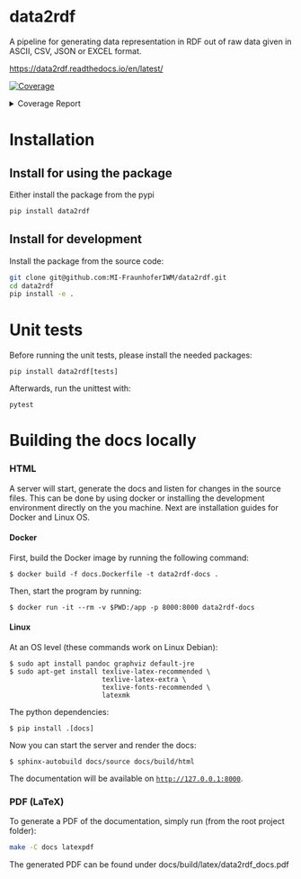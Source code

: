 # data2rdf

A pipeline for generating data representation in RDF out of raw data given in ASCII, CSV, JSON or EXCEL format.

https://data2rdf.readthedocs.io/en/latest/

<!-- Pytest Coverage Comment:Begin -->
<a href="https://github.com/MI-FraunhoferIWM/data2rdf/blob/main/README.md"><img alt="Coverage" src="https://img.shields.io/badge/Coverage-88%25-green.svg" /></a><details><summary>Coverage Report </summary><table><tr><th>File</th><th>Stmts</th><th>Miss</th><th>Cover</th><th>Missing</th></tr><tbody><tr><td colspan="5"><b>data2rdf</b></td></tr><tr><td>&nbsp; &nbsp;<a href="https://github.com/MI-FraunhoferIWM/data2rdf/blob/main/data2rdf/__init__.py">__init__.py</a></td><td>5</td><td>0</td><td>100%</td><td>&nbsp;</td></tr><tr><td>&nbsp; &nbsp;<a href="https://github.com/MI-FraunhoferIWM/data2rdf/blob/main/data2rdf/config.py">config.py</a></td><td>26</td><td>1</td><td>1</td><td><a href="https://github.com/MI-FraunhoferIWM/data2rdf/blob/main/data2rdf/config.py#L 96%"> 96%</a></td></tr><tr><td>&nbsp; &nbsp;<a href="https://github.com/MI-FraunhoferIWM/data2rdf/blob/main/data2rdf/utils.py">utils.py</a></td><td>8</td><td>1</td><td>1</td><td><a href="https://github.com/MI-FraunhoferIWM/data2rdf/blob/main/data2rdf/utils.py#L 88%"> 88%</a></td></tr><tr><td>&nbsp; &nbsp;<a href="https://github.com/MI-FraunhoferIWM/data2rdf/blob/main/data2rdf/warnings.py">warnings.py</a></td><td>2</td><td>0</td><td>100%</td><td>&nbsp;</td></tr><tr><td colspan="5"><b>data2rdf/models</b></td></tr><tr><td>&nbsp; &nbsp;<a href="https://github.com/MI-FraunhoferIWM/data2rdf/blob/main/data2rdf/models/__init__.py">__init__.py</a></td><td>3</td><td>0</td><td>100%</td><td>&nbsp;</td></tr><tr><td>&nbsp; &nbsp;<a href="https://github.com/MI-FraunhoferIWM/data2rdf/blob/main/data2rdf/models/base.py">base.py</a></td><td>54</td><td>5</td><td>5</td><td><a href="https://github.com/MI-FraunhoferIWM/data2rdf/blob/main/data2rdf/models/base.py#L 91%"> 91%</a></td></tr><tr><td>&nbsp; &nbsp;<a href="https://github.com/MI-FraunhoferIWM/data2rdf/blob/main/data2rdf/models/graph.py">graph.py</a></td><td>100</td><td>7</td><td>7</td><td><a href="https://github.com/MI-FraunhoferIWM/data2rdf/blob/main/data2rdf/models/graph.py#L 93%"> 93%</a></td></tr><tr><td>&nbsp; &nbsp;<a href="https://github.com/MI-FraunhoferIWM/data2rdf/blob/main/data2rdf/models/mapping.py">mapping.py</a></td><td>39</td><td>1</td><td>1</td><td><a href="https://github.com/MI-FraunhoferIWM/data2rdf/blob/main/data2rdf/models/mapping.py#L 97%"> 97%</a></td></tr><tr><td>&nbsp; &nbsp;<a href="https://github.com/MI-FraunhoferIWM/data2rdf/blob/main/data2rdf/models/utils.py">utils.py</a></td><td>58</td><td>14</td><td>14</td><td><a href="https://github.com/MI-FraunhoferIWM/data2rdf/blob/main/data2rdf/models/utils.py#L 76%"> 76%</a></td></tr><tr><td colspan="5"><b>data2rdf/modes</b></td></tr><tr><td>&nbsp; &nbsp;<a href="https://github.com/MI-FraunhoferIWM/data2rdf/blob/main/data2rdf/modes/__init__.py">__init__.py</a></td><td>4</td><td>0</td><td>100%</td><td>&nbsp;</td></tr><tr><td colspan="5"><b>data2rdf/parsers</b></td></tr><tr><td>&nbsp; &nbsp;<a href="https://github.com/MI-FraunhoferIWM/data2rdf/blob/main/data2rdf/parsers/__init__.py">__init__.py</a></td><td>6</td><td>0</td><td>100%</td><td>&nbsp;</td></tr><tr><td>&nbsp; &nbsp;<a href="https://github.com/MI-FraunhoferIWM/data2rdf/blob/main/data2rdf/parsers/base.py">base.py</a></td><td>135</td><td>11</td><td>11</td><td><a href="https://github.com/MI-FraunhoferIWM/data2rdf/blob/main/data2rdf/parsers/base.py#L 92%"> 92%</a></td></tr><tr><td>&nbsp; &nbsp;<a href="https://github.com/MI-FraunhoferIWM/data2rdf/blob/main/data2rdf/parsers/csv.py">csv.py</a></td><td>168</td><td>20</td><td>20</td><td><a href="https://github.com/MI-FraunhoferIWM/data2rdf/blob/main/data2rdf/parsers/csv.py#L 88%"> 88%</a></td></tr><tr><td>&nbsp; &nbsp;<a href="https://github.com/MI-FraunhoferIWM/data2rdf/blob/main/data2rdf/parsers/excel.py">excel.py</a></td><td>174</td><td>17</td><td>17</td><td><a href="https://github.com/MI-FraunhoferIWM/data2rdf/blob/main/data2rdf/parsers/excel.py#L 90%"> 90%</a></td></tr><tr><td>&nbsp; &nbsp;<a href="https://github.com/MI-FraunhoferIWM/data2rdf/blob/main/data2rdf/parsers/json.py">json.py</a></td><td>205</td><td>37</td><td>37</td><td><a href="https://github.com/MI-FraunhoferIWM/data2rdf/blob/main/data2rdf/parsers/json.py#L 82%"> 82%</a></td></tr><tr><td>&nbsp; &nbsp;<a href="https://github.com/MI-FraunhoferIWM/data2rdf/blob/main/data2rdf/parsers/utils.py">utils.py</a></td><td>88</td><td>10</td><td>10</td><td><a href="https://github.com/MI-FraunhoferIWM/data2rdf/blob/main/data2rdf/parsers/utils.py#L 89%"> 89%</a></td></tr><tr><td colspan="5"><b>data2rdf/pipelines</b></td></tr><tr><td>&nbsp; &nbsp;<a href="https://github.com/MI-FraunhoferIWM/data2rdf/blob/main/data2rdf/pipelines/__init__.py">__init__.py</a></td><td>2</td><td>0</td><td>100%</td><td>&nbsp;</td></tr><tr><td>&nbsp; &nbsp;<a href="https://github.com/MI-FraunhoferIWM/data2rdf/blob/main/data2rdf/pipelines/main.py">main.py</a></td><td>82</td><td>9</td><td>9</td><td><a href="https://github.com/MI-FraunhoferIWM/data2rdf/blob/main/data2rdf/pipelines/main.py#L 89%"> 89%</a></td></tr><tr><td colspan="5"><b>data2rdf/qudt</b></td></tr><tr><td>&nbsp; &nbsp;<a href="https://github.com/MI-FraunhoferIWM/data2rdf/blob/main/data2rdf/qudt/__init__.py">__init__.py</a></td><td>0</td><td>0</td><td>100%</td><td>&nbsp;</td></tr><tr><td>&nbsp; &nbsp;<a href="https://github.com/MI-FraunhoferIWM/data2rdf/blob/main/data2rdf/qudt/utils.py">utils.py</a></td><td>42</td><td>12</td><td>12</td><td><a href="https://github.com/MI-FraunhoferIWM/data2rdf/blob/main/data2rdf/qudt/utils.py#L 71%"> 71%</a></td></tr><tr><td><b>TOTAL</b></td><td><b>1201</b></td><td><b>145</b></td><td><b>88%</b></td><td>&nbsp;</td></tr></tbody></table></details>
<!-- Pytest Coverage Comment:End -->

# Installation

## Install for using the package

Either install the package from the pypi

```bash
pip install data2rdf
```


## Install for development
Install the package from the source code:
```bash
git clone git@github.com:MI-FraunhoferIWM/data2rdf.git
cd data2rdf
pip install -e .
```

# Unit tests

Before running the unit tests, please install the needed packages:

```{bash}
pip install data2rdf[tests]
```

Afterwards, run the unittest with:

```{bash}
pytest
```

# Building the docs locally
### HTML

A server will start, generate the docs and listen for changes in the source files.
This can be done by using docker or installing the development environment directly on the you machine. Next are installation guides for Docker and Linux OS.

#### Docker

First, build the Docker image by running the following command:

```shell
$ docker build -f docs.Dockerfile -t data2rdf-docs .
```

Then, start the program by running:

```shell
$ docker run -it --rm -v $PWD:/app -p 8000:8000 data2rdf-docs
```

#### Linux

At an OS level (these commands work on Linux Debian):

```shell
$ sudo apt install pandoc graphviz default-jre
$ sudo apt-get install texlive-latex-recommended \
                       texlive-latex-extra \
                       texlive-fonts-recommended \
                       latexmk
```

The python dependencies:

```shell
$ pip install .[docs]
```

Now you can start the server and render the docs:

```
$ sphinx-autobuild docs/source docs/build/html
```

The documentation will be available on [`http://127.0.0.1:8000`](http://127.0.0.1:8000).

### PDF (LaTeX)

To generate a PDF of the documentation, simply run (from the root project folder):

```sh
make -C docs latexpdf
```

The generated PDF can be found under docs/build/latex/data2rdf_docs.pdf
